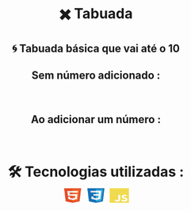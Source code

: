 <div align="center">
  <h1> ✖️ Tabuada </h1>
  <h2> 🌀 Tabuada básica que vai até o 10 </h2>
  
  <h2> Sem número adicionado : </h2>
  <img src="">
  
  <h2> Ao adicionar um número : </h2>
  <img src="">
  
  <h1> 🛠 Tecnologias utilizadas : <br>
  <img align="center" alt="Hashimoto-HTML" height="30" width="40" src="https://raw.githubusercontent.com/devicons/devicon/master/icons/html5/html5-original.svg">
  <img align="center" alt="Hashimoto-CSS" height="30" width="40" src="https://raw.githubusercontent.com/devicons/devicon/master/icons/css3/css3-original.svg">
  <img align="center" alt="Hashimoto-JS" height="30" width="40" src="https://raw.githubusercontent.com/devicons/devicon/master/icons/javascript/javascript-plain.svg">
</div>
